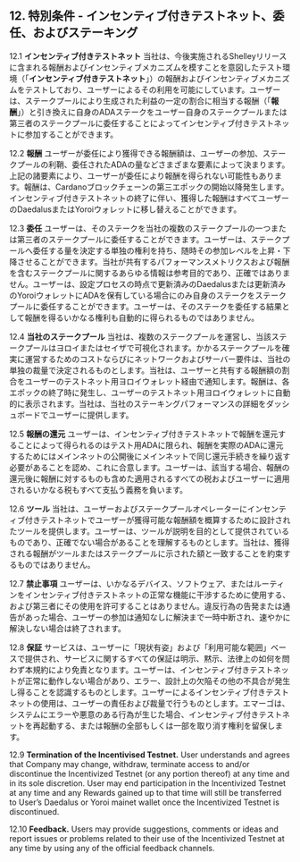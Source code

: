 ## 12. 特別条件 - インセンティブ付きテストネット、委任、およびステーキング

12.1 **インセンティブ付きテストネット** 当社は、今後実施されるShelleyリリースに含まれる報酬およびインセンティブメカニズムを模すことを意図したテスト環境（「**インセンティブ付きテストネット**」）の報酬およびインセンティブメカニズムをテストしており、ユーザーによるその利用を可能にしています。ユーザーは、ステークプールにより生成された利益の一定の割合に相当する報酬（「**報酬**」）と引き換えに自身のADAステークをユーザー自身のステークプールまたは第三者のステークプールに委任することによってインセンティブ付きテストネットに参加することができます。

12.2 **報酬** ユーザーが委任により獲得できる報酬額は、ユーザーの参加、ステークプールの利鞘、委任されたADAの量などさまざまな要素によって決まります。上記の諸要素により、ユーザーが委任により報酬を得られない可能性もあります。報酬は、Cardanoブロックチェーンの第三エポックの開始以降発生します。インセンティブ付きテストネットの終了に伴い、獲得した報酬はすべてユーザーのDaedalusまたはYoroiウォレットに移し替えることができます。

12.3 **委任** ユーザーは、そのステークを当社の複数のステークプールの一つまたは第三者のステークプールに委任することができます。ユーザーは、ステークプールへ委任する量を決定する単独の権利を持ち、随時その参加レベルを上昇・下降させることができます。当社が共有するパフォーマンスメトリクスおよび報酬を含むステークプールに関するあらゆる情報は参考目的であり、正確ではありません。ユーザーは、設定プロセスの時点で更新済みのDaedalusまたは更新済みのYoroiウォレットにADAを保有している場合にのみ自身のステークをステークプールに委任することができます。ユーザーは、そのステークを委任する結果として報酬を得るいかなる権利も自動的に得られるものではありません。

12.4 **当社のステークプール** 当社は、複数のステークプールを運営し、当該ステークプールはヨロイまたはセイザで可視化されます。かかるステークプールを確実に運営するためのコストならびにネットワークおよびサーバー要件は、当社の単独の裁量で決定されるものとします。当社は、ユーザーと共有する報酬額の割合をユーザーのテストネット用ヨロイウォレット経由で通知します。報酬は、各エポックの終了時に発生し、ユーザーのテストネット用ヨロイウォレットに自動的に表示されます。当社は、当社のステーキングパフォーマンスの詳細をダッシュボードでユーザーに提供します。

12.5 **報酬の還元** ユーザーは、インセンティブ付きテストネットで報酬を還元することによって得られるのはテスト用ADAに限られ、報酬を実際のADAに還元するためにはメインネットの公開後にメインネットで同じ還元手続きを繰り返す必要があることを認め、これに合意します。ユーザーは、該当する場合、報酬の還元後に報酬に対するものも含めた適用されるすべての税およびユーザーに適用されるいかなる税もすべて支払う義務を負います。

12.6 **ツール** 当社は、ユーザーおよびステークプールオペレーターにインセンティブ付きテストネットでユーザーが獲得可能な報酬額を概算するために設計されたツールを提供します。ユーザーは、ツールが説明を目的として提供されているものであり、正確でない場合があることを理解するものとします。当社は、獲得される報酬がツールまたはステークプールに示された額と一致することを約束するものではありません。

12.7 **禁止事項** ユーザーは、いかなるデバイス、ソフトウェア、またはルーティンをインセンティブ付きテストネットの正常な機能に干渉するために使用する、および第三者にその使用を許可することはありません。違反行為の告発または通告があった場合、ユーザーの参加は通知なしに解決まで一時中断され、速やかに解決しない場合は終了されます。

12.8 **保証** サービスは、ユーザーに「現状有姿」および「利用可能な範囲」ベースで提供され、サービスに関するすべての保証は明示、黙示、法律上の如何を問わず本規約により免責となります。ユーザーは、インセンティブ付きテストネットが正常に動作しない場合があり、エラー、設計上の欠陥その他の不具合が発生し得ることを認識するものとします。ユーザーによるインセンティブ付きテストネットの使用は、ユーザーの責任および裁量で行うものとします。エマーゴは、システムにエラーや悪意のある行為が生じた場合、インセンティブ付きテストネットを再起動する、または報酬の全部もしくは一部を取り消す権利を留保します。

12.9 **Termination of the Incentivised Testnet.** User understands and agrees that Company may change, withdraw, terminate access to and/or discontinue the Incentivized Testnet (or any portion thereof) at any time and in its sole discretion. User may end participation in the Incentivized Testnet at any time and any Rewards gained up to that time will still be transferred to User’s Daedalus or Yoroi mainet wallet once the Incentivized Testnet is discontinued.

12.10 **Feedback.** Users may provide suggestions, comments or ideas and report issues or problems related to their use of the Incentivized Testnet at any time by using any of the official feedback channels.
